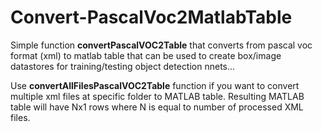 # Convert-PascalVoc2MatlabTable
Simple function __convertPascalVOC2Table__ that converts from pascal voc format (xml) to matlab table that can be used to create box/image datastores for training/testing object detection nnets...

Use __convertAllFilesPascalVOC2Table__ function if you want to convert multiple xml files at specific folder to MATLAB table. 
Resulting MATLAB table will have Nx1 rows where N is equal to number of processed XML files.
